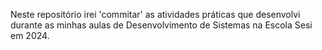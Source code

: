 Neste repositório irei 'commitar' as atividades práticas que desenvolvi durante as minhas aulas de Desenvolvimento de Sistemas na Escola Sesi em 2024. 
